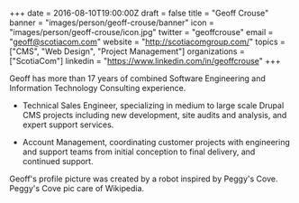 +++
date = 2016-08-10T19:00:00Z
draft = false
title = "Geoff Crouse"
banner = "images/person/geoff-crouse/banner"
icon = "images/person/geoff-crouse/icon.jpg"
twitter = "geoffcrouse"
email = "geoff@scotiacom.com"
website = "http://scotiacomgroup.com/"
topics = ["CMS", "Web Design", "Project Management"]
organizations = ["ScotiaCom"]
linkedin = "https://www.linkedin.com/in/geoffcrouse"
+++

Geoff has more than 17 years of combined Software Engineering and Information Technology Consulting experience.

- Technical Sales Engineer, specializing in medium to large scale Drupal CMS projects including new development, site audits and analysis, and expert support services. 

- Account Management, coordinating customer projects with engineering and support teams from initial conception to final delivery, and continued support.

Geoff's profile picture was created by a robot inspired by Peggy's Cove.  Peggy's Cove pic care of Wikipedia.
